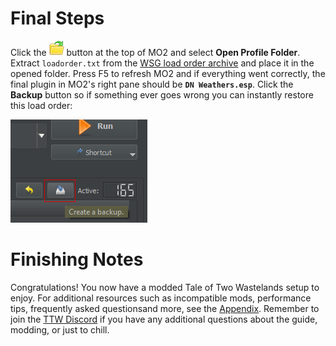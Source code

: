 ﻿# Final Steps

<!-- You write a link like this: [Download this document](/files/note.docx)

Docusaurus changes that to: <a href={require('static/files/note.docx')}>Download this document</a> -->

Click the ![MO2 folder button](../static/img/mo2%20folders.webp) button at the top of MO2 and select
**Open Profile Folder**. Extract `loadorder.txt` from the [WSG load order archive](./../static/dl/WSG%20Load%20Order.7z)
and place it in the opened folder. Press F5 to refresh MO2 and if everything went correctly, the final plugin
in MO2's right pane should be **`DN Weathers.esp`**. Click the **Backup** button so if something ever goes wrong
you can instantly restore this load order:

![MO2 Backup Load Order Button](../static/img/backup.png)

# Finishing Notes

Congratulations! You now have a modded Tale of Two Wastelands setup to enjoy. For additional resources such as
incompatible mods, performance tips, frequently asked questionsand more, see the [Appendix](appendix). Remember
to join the [TTW Discord](https://discord.gg/taleoftwowastelands) if you have any additional questions about the
guide, modding, or just to chill.
